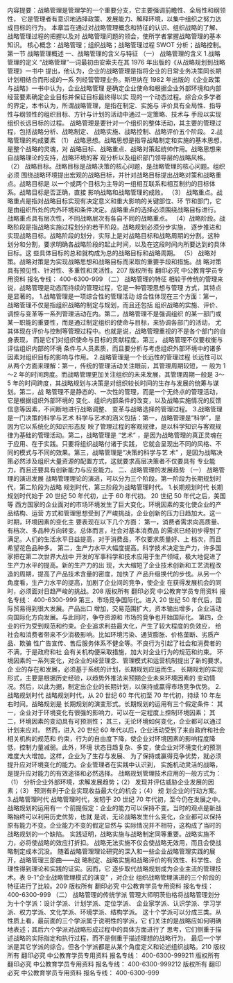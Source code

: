 内容提要：战略管理是管理学的一个重要分支，它主要强调前瞻性、全局性和纲领性，
它是管理者有意识地选择政策、发展能力、解释环境，以集中组织之努力达成目标的行为。
本章旨在通过对战略管理概念和特征的认识、组织战略的了解、战略管理过程的把握以及对
战略管理问题的领会，使所学者掌握战略管理的基本知识。
核心概念：战略管理；组织战略；战略管理过程 SWOT 分析；战略控制。
第一节 战略管理概述
一、战略管理的含义与特征
（一） 战略管理的含义
1.战略管理的定义
“战略管理”一词最初由安索夫在其 1976 年出版的《从战略规划到战略管理》一书中
提出，他认为，企业的战略管理是指将企业的日常业务决策同长期计划相结合而形成的一系
列经营管理业务。斯坦纳在 1982 年出版的《企业政策与战略》一书中认为，企业战略管理
是确定企业使命和根据企业外部环境和内部经营要素确定企业目标并保证目标最终得以实
现的一个动态过程。综合众多学者的界定，本书认为，所谓战略管理，是指在制定、实施与
评价具有全局性、指导性与纲领性的组织目标、方针与计划的活动中通过一定策略、技术与
手段以实现组织长远目标的过程。
战略管理是要针对一个组织的整体活动，其主要的管理过程，包括战略分析、战略制定、
战略实施、战略控制、战略评价五个阶段。
2.战略管理的构成要素
（1） 战略思想。战略思想是指导战略制定和实施的基本思想，是整个战略的灵魂，对
战略目标、战略重点、战略对策起统帅作用。战略思想来自战略理论的支持，战略环境的客
观分析以及组织部门领导层的战略风格。
（2） 战略目标。战略目标是战略决策的核心问题，是战略管理的核心问题。组织必须
围绕战略环境提出宏观的战略目标，并针对战略目标提出战略对策和战略重点。战略目标是
以一个或两个目标为主导的一组相互联系和相互制约的目标体系。战略目标是否正确，直接
影响战略和战略管理的成败。
（3） 战略重点。战略重点是指对战略目标实现有决定意义和重大影响的关键部位、环
节和部门，它是由组织所处的内外环境和条件决定。战略重点的选择必须围绕战略目标进行。
战略重点具有层次性，不同战略层次有各自不同的战略重点。
（4）战略阶段。战略阶段是指战略实施过程划分的若干阶段。战略规划必须分步实施，
逐步推进和实现战略目标。战略阶段的划分，实际上是对战略目标和战略周期的分割。这种
划分和分割，要求明确各战略阶段的起止时间，以及在这段时间内所要达到的具体目标。这
些具体目标的总和就构成为总的战略目标和战略周期。
（5） 战略对策。战略对策是为实现战略思想和战略目标而采取的重要手段和措施。战
略对策具有预见性、针对性、多重性和灵活性。207
版权所有 翻印必究
中公教育学员专用资料 报名专线： 400-6300-999
（二） 战略管理的特征
相较于传统的管理来说，战略管理是动态而持续的管理过程，它是一种管理思想与管理
方式，其特点是显著的。
1.战略管理是一项综合性的管理活动
综合性体现在三个方面：第一，战略管理不仅是指组织战略的制定与规划，而且还包括
组织战略的实施、评价、调控与变革等一系列管理活动在内。第二，战略管理不是强调组织
的某一部门或某一职能的重要性，而是通过制定组织的使命与目标，来协调各部门的活动，
尤其体现在评价与控制等管理过程中。也就是说，战略管理重视的不是各个部门的自身表现，
而是它们对组织使命与目标的贡献程度。第三， 战略管理不仅要权衡与评估组织内部的环境
条件与人员素质，而且要分析与考虑组织外部环境中的诸多因素对组织目标的影响与作用。
2.战略管理是一个长远性的管理过程
长远性可以从两个方面来理解：第一，传统的管理活动关注眼前，其管理周期较短，一
般为 1～2 年的时间跨度。而战略管理更加关注组织的未来发展，其管理周期一般是 3～5
年的时间跨度，其战略规划与决策是对组织较长时间的生存与发展的统筹与谋划。第二，战
略管理不是静态的、一次性的管理，而是一个无终点的管理活动，它是根据组织外部环境的
变化、组织内部条件的改变，以及战略实施情况的反馈信息等因素，不间断地进行战略调整、
变革与战略选择的管理过程。
3.战略管理是一门决策的科学与艺术
科学与艺术的涵义包括：第一，战略管理是“科学”，是因为它以系统化的知识形态反
映了管理过程的客观规律，是以科学知识与客观规律为基础的管理活动。第二，战略管理是
“艺术” ，是因为战略管理的真正灵魂在于应用、在于实践。只要将组织战略付诸于实践，
它就会呈现出不同的风格、不同的模式与不同的效果。第三，战略管理是“决策的科学与艺
术” ，是因为战略决策必然涉及组织大量资源的配置方式，这就要求高层决策者不仅要具有
专业能力，而且还要具有创新能力与应变能力。
二、战略管理的发展趋势
（一） 战略管理的演进发展
战略管理理论的演进，可以分为三个阶段。第一阶段为长期规划时代，第二阶段为战略
规划时代，第三阶段为战略管理时代。
1.长期规划时代
长期规划时代始于 20 世纪 50 年代初，止于 60 年代初。 20 世纪 50 年代之后，美国等
西方国家的企业面对的市场环境发生了巨大变化。环境因素的变化使企业的产品结构、运营
方式和管理思想受到了严峻挑战，企业创新的压力日趋加大。这一时期，环境因素的变化主
要表现在以下几个方面：
第一，消费者需求向高质量、有档次、多品种方向转变。总体而言，社会对基本消费品
的需求已经初步得到了满足。人们的生活水平日益提高，对于消费品，不仅要求质量好、上
档次，而且希望花色品种多。
第二，生产力水平大幅度提高。科学技术决定生产力，许多国家把在第二次世界大战中
开发的军事科学和技术应用于生产领域，极大地促进了生产力水平的提高。新的生产力的出
现，大大缩短了企业技术创新和工艺流程改造的周期，提高了产品技术含量的密度，加快了
产品升级换代的步伐。从另一个角度看，生产力水平的提高，加剧了企业间的竞争，使企业
在获得发展机会的同时，必须面对日趋严峻的挑战。208
版权所有 翻印必究
中公教育学员专用资料 报名专线： 400-6300-999
第三，市场竞争国际化。进入 20 世纪 50 年代后，国际贸易得到很大发展。产品出口
增加，交易范围扩大，资本输出增多，企业活动向国际化方向发展。与此同时，争夺资源和
市场的竞争也开始国际化。
第四，企业的行为受到规范和约束。企业追求利益最大化，产生了较大程度的负效应，
给社会和消费者带来不少消极影响。比如环境污染、通货膨胀、价格垄断、劣质产品、欺骗
性广告宣传、售后服务体系不健全等。不良行为引起了社会和消费者的不满，于是政府和社
会有关机构便采取措施，加大对企业行为的规范和约束。
环境因素的一系列变化，对企业的经营理念、管理模式和运营机制提出了新的要求。企
业的存在和发展，必须基于系统的计划，长期规划应运而生。
长期规划的实现形式，主要是根据历史经验，以趋势外推法来预期企业未来环境因素的
变动情况。然后，以此为据，制定出企业的长期计划，以保持或贏得市场竞争优势。
2.战略规划时代
战略规划时代，从 20 世纪 60 年代初至 70 年代初，持续 10 年左右时间。战略规划是
长期规划的演变形式。长期规划的运用有三个假定条件：
其一，企业对于环境变化有很强的影响力，可以在一定程度上控制环境因素；
其二，环境因素的变动具有可预测性；
其三，无论环境如何变化，企业都可以通过计划来应对。
然而，进入 20 世纪 60 年代以后，企业活动受到了来自政府和社会相关机构的规范和
约束，行为的自由度下降，使企业对环境因素的影响程度降低，控制力量减弱。此外，环境
状态日趋复杂、多变，使企业对环境变化的预测难度大大增加。这样，企业为了生存与发展、
为了保持或赢得竞争优势，就必须提升应对环境变化的能力。企业管理者在实践中认识到，
实施机动灵活的战略，是提升应对能力的有效途径和必然选择。
战略规划管理技术应用的一般方式为： （1） 分析企业外部环境，求解发展趋势；（2）
发现并评估威胁企业发展的因素；（3） 预测有利于企业实现收益最大化的机会；（4） 规
划企业的行动方案。
3.战略管理时代
战略管理时代，发轫于 20 世纪 70 年代初，至今仍在发展之中。战略规划的运用有一
个前提假定：企业的能力可以保持不变。当时的观点是新战略始终可以利用历史优势，也就
是说，无论战略发生什么变化，企业都可以保持原有能力不变。企业能力不变的假定显然与
实际情况并不相符，这构成了当时的战略规划的一个缺陷。
实践证明，战略实施与战略制定同等重要。战略实施不力，必将使战略的效应打折扣。
战略无法实施不仅会使战略无效用，而且会使战略制定成本沉没。
随着战略管理理论研究的深入和一些企业战略管理实践的展开，战略管理三部曲——战
略制定、战略实施和战略评价的有效性、科学性、合理性得到理论和实践的证实。因而，它
逐步取代战略规划成为企业主流的管理技术。表 9-1“企业战略管理模式的演变” ，对企业
组织战略管理演进的三个阶段的特征进行了比较。209
版权所有 翻印必究
中公教育学员专用资料 报名专线： 400-6300-999
（二） 战略管理的传统学派
管理大师明茨伯格将战略管理划分为十个学派：设计学派、计划学派、定位学派、
企业家学派、认识学派、学习学派、权力学派、文化学派、环境学派、结构学派。
这十个学派可以分成三类。从性质上看，最前面的三个学派属于说明性的学派，它
们关注的是战略应如何明确地表述；其后六个学派对战略形成过程中的具体方面进行了
思考，它们侧重于描述战略的实际指定和执行过程，而不是侧重于描述理想的战略行为，
最后一个学派是其它学派的综合。但各个学派都是从某个角度定义和论述组织战略。210
版权所有 翻印必究
中公教育学员专用资料 报名专线： 400-6300-999211
版权所有 翻印必究
中公教育学员专用资料 报名专线： 400-6300-999212
版权所有 翻印必究
中公教育学员专用资料 报名专线： 400-6300-999
